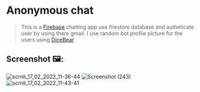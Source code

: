 # Anonymous chat

> This is a [Firebase](https://firebase.google.com/) chatting app use firestore database and autheticate user by using there gmail.
> I use random bot profile picture for the users using [DiceBear](https://avatars.dicebear.com/)



## Screenshot 🖼️:

![scrnli_17_02_2022_11-36-44](https://user-images.githubusercontent.com/80594101/154418223-1dc4b9b6-dd93-44ec-a489-33d4d01a0473.png)
![Screenshot (243)](https://user-images.githubusercontent.com/80594101/154418986-59f6b35e-d42b-4c10-8713-e44ab8ecb0da.png)
![scrnli_17_02_2022_11-43-41](https://user-images.githubusercontent.com/80594101/154419006-62edd281-b10b-4c6d-9007-a600b226f994.png)
